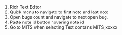 1. Rich Text Editor
2. Quick menu to navigate to first note and last note
3. Open bugs count and navigate to next open bug.
4. Paste note id button hovering note id
5. Go to MITS when selecting Text contains MITS_xxxxx